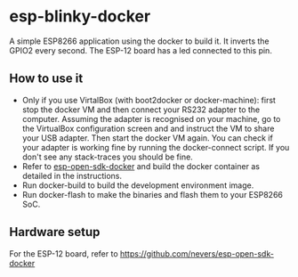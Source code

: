 # esp-blinky-docker
A simple ESP8266 application using the docker to build it. 
It inverts the GPIO2 every second. The ESP-12 board has a led connected to this pin. 

## How to use it
* Only if you use VirtalBox (with boot2docker or docker-machine): first stop the docker VM and then connect your RS232 adapter to the computer. Assuming the adapter is recognised on your machine, go to the VirtualBox configuration screen and and instruct the VM to share your USB adapter. Then start the docker VM again. You can check if your adapter is working fine by running the docker-connect script. If you don't see any stack-traces you should be fine.
* Refer to [esp-open-sdk-docker](https://github.com/nevers/esp-open-sdk-docker) and build the docker container as detailed in the instructions. 
* Run docker-build to build the development environment image.
* Run docker-flash to make the binaries and flash them to your ESP8266 SoC. 

## Hardware setup
For the ESP-12 board, refer to https://github.com/nevers/esp-open-sdk-docker
